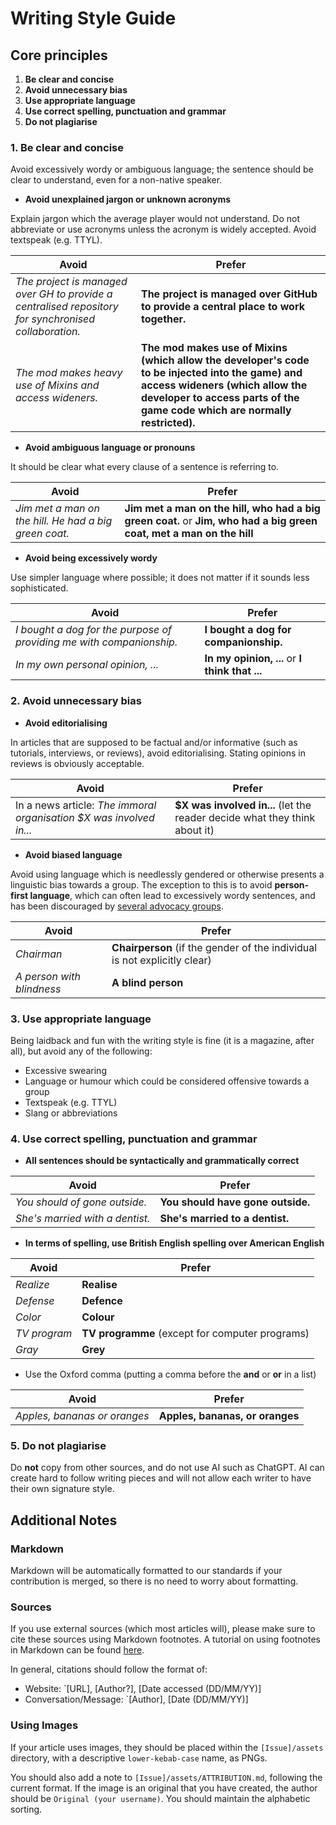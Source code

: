 # Writing Style Guide

## Core principles

1. **Be clear and concise**
2. **Avoid unnecessary bias**
3. **Use appropriate language**
4. **Use correct spelling, punctuation and grammar**
5. **Do not plagiarise**

### 1. Be clear and concise

Avoid excessively wordy or ambiguous language; the sentence should be clear to
understand, even for a non-native speaker.

- **Avoid unexplained jargon or unknown acronyms**

Explain jargon which the average player would not understand. Do not abbreviate
or use acronyms unless the acronym is widely accepted. Avoid textspeak (e.g.
TTYL).

| Avoid                                                                                                | Prefer                                                                                                                                                                                                          |
| ---------------------------------------------------------------------------------------------------- | --------------------------------------------------------------------------------------------------------------------------------------------------------------------------------------------------------------- |
| _The project is managed over GH to provide a centralised repository for synchronised collaboration._ | **The project is managed over GitHub to provide a central place to work together.**                                                                                                                             |
| _The mod makes heavy use of Mixins and access wideners._                                             | **The mod makes use of Mixins (which allow the developer's code to be injected into the game) and access wideners (which allow the developer to access parts of the game code which are normally restricted).** |

- **Avoid ambiguous language or pronouns**

It should be clear what every clause of a sentence is referring to.

| Avoid                                                 | Prefer                                                                                                               |
| ----------------------------------------------------- | -------------------------------------------------------------------------------------------------------------------- |
| _Jim met a man on the hill. He had a big green coat._ | **Jim met a man on the hill, who had a big green coat.** or **Jim, who had a big green coat, met a man on the hill** |

- **Avoid being excessively wordy**

Use simpler language where possible; it does not matter if it sounds less
sophisticated.

| Avoid                                                                | Prefer                                         |
| -------------------------------------------------------------------- | ---------------------------------------------- |
| _I bought a dog for the purpose of providing me with companionship._ | **I bought a dog for companionship.**          |
| _In my own personal opinion, ..._                                    | **In my opinion, ...** or **I think that ...** |

### 2. Avoid unnecessary bias

- **Avoid editorialising**

In articles that are supposed to be factual and/or informative (such as
tutorials, interviews, or reviews), avoid editorialising. Stating opinions in
reviews is obviously acceptable.

| Avoid                                                               | Prefer                                                                     |
| ------------------------------------------------------------------- | -------------------------------------------------------------------------- |
| In a news article: _The immoral organisation $X was involved in..._ | **$X was involved in...** (let the reader decide what they think about it) |

- **Avoid biased language**

Avoid using language which is needlessly gendered or otherwise presents a
linguistic bias towards a group. The exception to this is to avoid
**person-first language**, which can often lead to excessively wordy sentences,
and has been discouraged by
[several advocacy groups](https://en.wikipedia.org/wiki/People-first_language#Criticism).

| Avoid                     | Prefer                                                                    |
| ------------------------- | ------------------------------------------------------------------------- |
| _Chairman_                | **Chairperson** (if the gender of the individual is not explicitly clear) |
| _A person with blindness_ | **A blind person**                                                        |

### 3. Use appropriate language

Being laidback and fun with the writing style is fine (it is a magazine, after
all), but avoid any of the following:

- Excessive swearing
- Language or humour which could be considered offensive towards a group
- Textspeak (e.g. TTYL)
- Slang or abbreviations

### 4. Use correct spelling, punctuation and grammar

- **All sentences should be syntactically and grammatically correct**

| Avoid                           | Prefer                            |
| ------------------------------- | --------------------------------- |
| _You should of gone outside._   | **You should have gone outside.** |
| _She's married with a dentist._ | **She's married to a dentist.**   |

- **In terms of spelling, use British English spelling over American English**

| Avoid        | Prefer                                          |
| ------------ | ----------------------------------------------- |
| _Realize_    | **Realise**                                     |
| _Defense_    | **Defence**                                     |
| _Color_      | **Colour**                                      |
| _TV program_ | **TV programme** (except for computer programs) |
| _Gray_       | **Grey**                                        |

- Use the Oxford comma (putting a comma before the **and** or **or** in a list)

| Avoid                        | Prefer                          |
| ---------------------------- | ------------------------------- |
| _Apples, bananas or oranges_ | **Apples, bananas, or oranges** |

### 5. Do not plagiarise

Do **not** copy from other sources, and do not use AI such as ChatGPT. AI can
create hard to follow writing pieces and will not allow each writer to have
their own signature style.

## Additional Notes

### Markdown

Markdown will be automatically formatted to our standards if your contribution
is merged, so there is no need to worry about formatting.

### Sources

If you use external sources (which most articles will), please make sure to cite
these sources using Markdown footnotes. A tutorial on using footnotes in
Markdown can be found
[here](https://docs.github.com/en/get-started/writing-on-github/getting-started-with-writing-and-formatting-on-github/basic-writing-and-formatting-syntax#footnotes).

In general, citations should follow the format of:

- Website: `[URL], [Author?], [Date accessed (DD/MM/YY)]
- Conversation/Message: `[Author], [Date (DD/MM/YY)] 

### Using Images

If your article uses images, they should be placed within the `[Issue]/assets`
directory, with a descriptive `lower-kebab-case` name, as PNGs.

You should also add a note to `[Issue]/assets/ATTRIBUTION.md`, following the
current format. If the image is an original that you have created, the author
should be `Original (your username)`. You should maintain the alphabetic
sorting.
